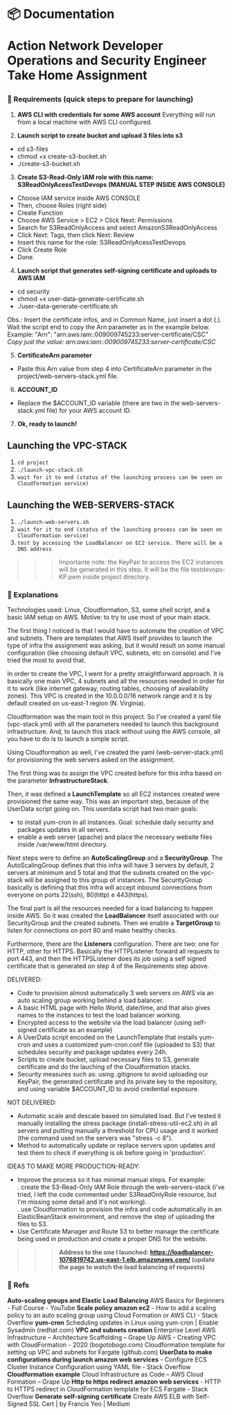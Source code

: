 <h1 align="left">
  📦 Documentation
  <p>Action Network Developer Operations and Security Engineer Take Home Assignment</p>
</h1>

### 🔽 Requirements (quick steps to prepare for launching)

1. **AWS CLI with credentials for some AWS account**
Everything will run from a local machine with AWS CLI configured.

2. **Launch script to create bucket and upload 3 files into s3**  
- cd s3-files    
- chmod +x create-s3-bucket.sh      
- ./create-s3-bucket.sh    

3. **Create S3-Read-Only IAM role with this name: S3ReadOnlyAcessTestDevops (MANUAL STEP INSIDE AWS CONSOLE)**  
- Choose IAM service inside AWS CONSOLE  
- Then, choose Roles (right side)  
- Create Function  
- Choose AWS Service > EC2 > Click Next: Permissions   
- Search for S3ReadOnlyAccess and select AmazonS3ReadOnlyAccess  
- Click Next: Tags, then click Next: Review   
- Insert this name for the role: S3ReadOnlyAcessTestDevops  
- Click Create Role  
- Done.  

4. **Launch script that generates self-signing certificate and uploads to AWS IAM**

- cd security  
- chmod +x user-data-generate-certificate.sh  
- ./user-data-generate-certificate.sh    

Obs.: Insert the certificate infos, and in Common Name, just insert a dot (.).  
Wait the script end to copy the Arn parameter as in the example below.  
  Example: "Arn": "arn:aws:iam::009009745233:server-certificate/CSC"  
*Copy just the value: arn:aws:iam::009009745233:server-certificate/CSC*

5. **CertificateArn parameter**
- Paste this Arn value from step 4 into CertificateArn parameter in the project/web-servers-stack.yml file.  

6. **ACCOUNT_ID**
- Replace the $ACCOUNT_ID variable (there are two in the web-servers-stack.yml file) for your AWS account ID.

7. **Ok, ready to launch!**

## Launching the VPC-STACK

1. ``cd project``
2. ``./launch-vpc-stack.sh``
3. ``wait for it to end (status of the launching process can be seen on Cloudformation service)``

## Launching the WEB-SERVERS-STACK

1. ``./launch-web-servers.sh``
2. ``wait for it to end (status of the launching process can be seen on Cloudformation service)``
3. ``test by accessing the LoadBalancer on EC2 service. There will be a DNS address``

>>> Importante note: the KeyPair to access the EC2 instances will be generated in this step. It will be the file testdevops-KP.pem inside project directory.

### 🔽 Explanations   

Technologies used: Linux, Cloudformation, S3, some shell script, and a basic IAM setup on AWS.
Motive: to try to use most of your main stack.   

The first thing I noticed is that I would have to automate the creation of VPC and subnets. There are templates that AWS itself provides to launch the type of infra the assignment was asking, but it would result on some manual configuration (like choosing default VPC, subnets, etc on console) and I've tried the most to avoid that.   

In order to create the VPC, I went for a pretty straightforward approach. It is basically one main VPC, 4 subnets and all the resources needed in order for it to work (like internet gateway, routing tables, choosing of availability zones). This VPC is created in the 10.0.0.0/16 network range and it is by default created on us-east-1 region (N. Virginia).    

Cloudformation was the main tool in this project. So I've created a yaml file (vpc-stack.yml) with all the parameters needed to launch this background infrastructure. And, to launch this stack without using the AWS console, all you have to do is to launch a simple script.   

Using Cloudformation as well, I've created the yaml (web-server-stack.yml) for provisioning the web servers asked on the assignment.

The first thing was to assign the VPC created before for this infra based on the parameter **InfrastructureStack**.

Then, it was defined a **LaunchTemplate** so all EC2 instances created were provisioned the same way. 
This was an important step, because of the UserData script going on. This userdata script had two main goals: 
- to install yum-cron in all instances. Goal: schedule daily security and packages updates in all servers. 
- enable a web server (apache) and place the necessary website files inside /var/www/html directory.  

Next steps were to define an **AutoScalingGroup** and a **SecurityGroup**. The AutoScalingGroup defines that this infra will have 3 servers by default, 2 servers at minimum and 5 total and that the subnets created on the vpc-stack will be assigned to this group of instances. The SecurityGroup basically is defining that this infra will accept inbound connections from everyone on ports 22(ssh), 80(http) e 443(https).    

The final part is all the resources needed for a load balancing to happen inside AWS. So it was created the **LoadBalancer** itself associated with our SecurityGroup and the created subnets. Then we enable a **TargetGroup** to listen for connections on port 80 and make healthy checks.  

Furthermore, there are the **Listeners** configuration. There are two: one for HTTP, other for HTTPS. Basically the HTTPListener forward all requests to port 443, and then the HTTPSListener does its job using a self signed certificate that is generated on step 4 of the Requirements step above.

DELIVERED:
- Code to provision almost automatically 3 web servers on AWS via an auto scaling group working behind a load balancer.  
- A basic HTML page with Hello World, date/time, and that also gives names to the instances to test the load balancer working.  
- Encrypted access to the website via the load balancer (using self-signed certificate as an example)  
- A UserData script encoded on the LaunchTemplate that installs yum-cron and uses a customized yum-cron.conf file (uploaded to S3) that schedules security and package updates every 24h.  
- Scripts to create bucket, upload necessary files to S3, generate certificate and do the lauching of the Cloudformation stacks.  
- Security measures such as: using .gitignore to avoid uploading our KeyPair, the generated certificate and its private key to the repository, and using variable $ACCOUNT_ID to avoid credential exposure.

NOT DELIVERED:  
- Automatic scale and descale based on simulated load. But I've tested it manually installing the stress package (install-stress-util-ec2.sh) in all servers and putting manually a threshold for CPU usage and it worked (the command used on the servers was "stress -c 8").    
- Method to automatically update or replace servers upon updates and test them to check if everything is ok before going in 'production'.   

IDEAS TO MAKE MORE PRODUCTION-READY:
- Improve the process so it has minimal manual steps. For example:  
 . create the S3-Read-Only IAM Role through the web-servers-stack (i've tried, I left the code commented under S3ReadOnlyRole resource, but I'm missing some detail and it's not working).   
 . use Cloudformation to provision the infra and code automatically in an ElasticBeanStack environment, and remove the step of uploading the files to S3.  
- Use Certificate Manager and Route 53 to better manage the certificate being used in production and create a proper DNS for the website.    

 >>> **Address to the one I launched: https://loadbalancer-1076819742.us-east-1.elb.amazonaws.com/ (update the page to watch the load balancing of requests)**

### 🔽 Refs

**Auto-scaling groups and Elastic Load Balancing** AWS Basics for Beginners - Full Course - YouTube
**Scale policy amazon ec2** - How to add a scaling policy to an auto scaling group using Cloud Formation or AWS CLI - Stack Overflow
**yum-cron** Scheduling updates in Linux using yum-cron | Enable Sysadmin (redhat.com)
**VPC and subnets creation** Enterprise Level AWS Infrastructure – Architecture Scaffolding – Grape Up
AWS - Creating VPC with CloudFormation - 2020 (bogotobogo.com)
Cloudformation template for setting up VPC and subnets for Fargate (github.com)
**UserData to make configurations during launch amazon web services** - Configure ECS Cluster Instance Configuration using YAML file - Stack Overflow
**Cloudformation example** Cloud Infrastructure as Code – AWS Cloud Formation – Grape Up
**Http to https redirect amazon web services** - HTTP to HTTPS redirect in CloudFormation template for ECS Fargate - Stack Overflow
**Generate self-signing certificate** Create AWS ELB with Self-Signed SSL Cert | by Francis Yeo | Medium


